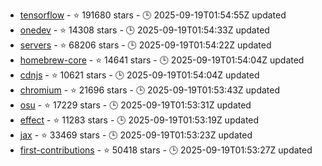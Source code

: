 - [tensorflow](https://github.com/tensorflow/tensorflow) - ⭐ 191680 stars - 🕒 2025-09-19T01:54:55Z updated
- [onedev](https://github.com/theonedev/onedev) - ⭐ 14308 stars - 🕒 2025-09-19T01:54:33Z updated
- [servers](https://github.com/modelcontextprotocol/servers) - ⭐ 68206 stars - 🕒 2025-09-19T01:54:22Z updated
- [homebrew-core](https://github.com/Homebrew/homebrew-core) - ⭐ 14641 stars - 🕒 2025-09-19T01:54:04Z updated
- [cdnjs](https://github.com/cdnjs/cdnjs) - ⭐ 10621 stars - 🕒 2025-09-19T01:54:04Z updated
- [chromium](https://github.com/chromium/chromium) - ⭐ 21696 stars - 🕒 2025-09-19T01:53:43Z updated
- [osu](https://github.com/ppy/osu) - ⭐ 17229 stars - 🕒 2025-09-19T01:53:31Z updated
- [effect](https://github.com/Effect-TS/effect) - ⭐ 11283 stars - 🕒 2025-09-19T01:53:19Z updated
- [jax](https://github.com/jax-ml/jax) - ⭐ 33469 stars - 🕒 2025-09-19T01:53:23Z updated
- [first-contributions](https://github.com/firstcontributions/first-contributions) - ⭐ 50418 stars - 🕒 2025-09-19T01:53:27Z updated
